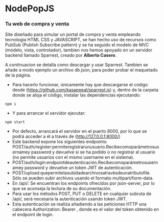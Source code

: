 # NodePopJS

### Tu web de compra y venta

Site diseñado para simular un portal de compra y venta empleando tecnologia HTML CSS y JAVASCRIPT, se han hecho uso de recursos como PubSub (Publish Subscribe pattern) y se ha seguido el modelo de MVC (módelo, vista, controlador), tambien nos hemos apoyado en un servidor backend llamado Sparrest, creado por **Alberto Casero**.

A continuacion se detalla como descargar y usar Sparrest.
Tambien se añade a modo ejemplo un archivo db.json, para poder probar el maquetado de la página.

- Para hacerlo funcionar, únicamente hay que descargarse el código desde (https://github.com/kasappeal/sparrest.js) y, dentro de la carpeta donde se aloja el código, instalar las dependencias ejecutando:

```
npm i
```

- Y para arrancar el servidor ejecutar:

```
npm start
```

- Por defecto, arrancará el servidor en el puerto 8000, por lo que se podrá acceder a él a través de
  (http://127.0.0.1:8000/)
- Este backend expone los siguientes endpoints:
  POST/auth/register:permiteregistrarunusuario.Recibecomoparámetrosusernamey password y devuelve si se ha podido o no registrar al usuario (no permite usuarios con el mismo username en el sistema).
- POST/auth/login:endpointdeautenticación.Recibecomoparámetrosusernamey password y devuelve un token JWT de autenticación.
- POST/upload:quepermitelasubidadearchivosatravésdeunatributofile. Sólo se pueden subir archivos usando el formato multipart/form-data.
- En /api/:
  Se encuentran los endpoints ofrecidos por json-server, por lo que se aconseja la lectura de su documentación.
- Para usar los métodos POST, PUT o DELETE en cualquier subruta de /api/, será necesaria la autenticación usando token JWT.
- Esta autenticación se realiza añadiendo a las peticiones HTTP una cabecera
  Authorization: Bearer <token>, donde <token> es el valor del token obtenido en el endpoint de login.
